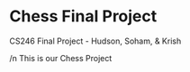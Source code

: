 # Chess Final Project
CS246 Final Project - Hudson, Soham, &amp; Krish

/n This is our Chess Project
